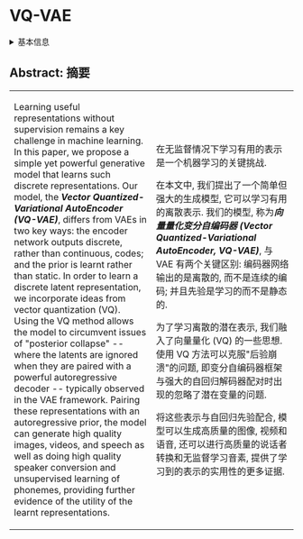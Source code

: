 # VQ-VAE

<details>
<summary>基本信息</summary>

- 标题: "Neural Discrete Representation Learning"
- 作者:
  - 01 Aaron van den Oord
  - 02 Oriol Vinyals
  - 03 Koray_Kavukcuoglu
- 链接:
  - [ArXiv](https://arxiv.org/abs/1711.00937)
  - [Publication](https://proceedings.neurips.cc/paper/2017/hash/7a98af17e63a0ac09ce2e96d03992fbc-Abstract.html)
  - [Github](https://github.com/deepmind/sonnet/blob/v2/sonnet/src/nets/vqvae.py)
  - [Demo]
- 文件:
  - [ArXiv](_PDF/1711.00937v2__VQ-VAE__Neural_Discrete_Representation_Learning.pdf)
  - [Publication](_PDF/1711.00937p0__VQ-VAE__NeurIPS2017.pdf)

</details>

## Abstract: 摘要

<table><tr><td width="50%">

Learning useful representations without supervision remains a key challenge in machine learning.
In this paper, we propose a simple yet powerful generative model that learns such discrete representations.
Our model, the ***Vector Quantized-Variational AutoEncoder (VQ-VAE)***, differs from VAEs in two key ways: the encoder network outputs discrete, rather than continuous, codes; and the prior is learnt rather than static.
In order to learn a discrete latent representation, we incorporate ideas from vector quantization (VQ).
Using the VQ method allows the model to circumvent issues of "posterior collapse" -- where the latents are ignored when they are paired with a powerful autoregressive decoder -- typically observed in the VAE framework.
Pairing these representations with an autoregressive prior, the model can generate high quality images, videos, and speech as well as doing high quality speaker conversion and unsupervised learning of phonemes, providing further evidence of the utility of the learnt representations.

</td><td>

在无监督情况下学习有用的表示是一个机器学习的关键挑战.

在本文中, 我们提出了一个简单但强大的生成模型, 它可以学习有用的离散表示.
我们的模型, 称为***向量量化变分自编码器 (Vector Quantized-Variational AutoEncoder, VQ-VAE)***, 与 VAE 有两个关键区别: 编码器网络输出的是离散的, 而不是连续的编码; 并且先验是学习的而不是静态的.

为了学习离散的潜在表示, 我们融入了向量量化 (VQ) 的一些思想.
使用 VQ 方法可以克服"后验崩溃"的问题, 即变分自编码器框架与强大的自回归解码器配对时出现的忽略了潜在变量的问题.

将这些表示与自回归先验配合, 模型可以生成高质量的图像, 视频和语音, 还可以进行高质量的说话者转换和无监督学习音素, 提供了学习到的表示的实用性的更多证据.

</td></tr></table>
